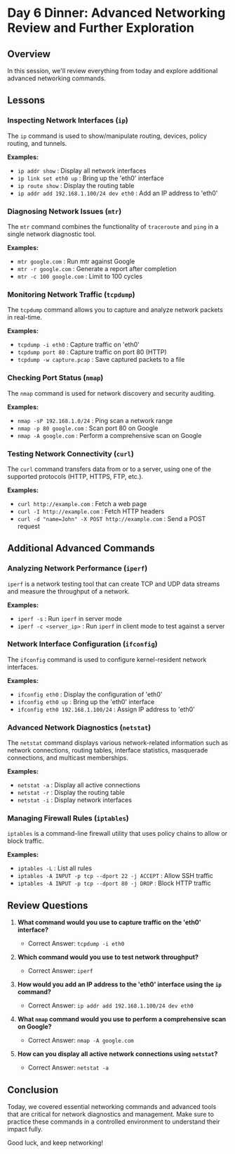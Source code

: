 # Day 6 Dinner: Advanced Networking Review and Further Exploration

## Overview

In this session, we'll review everything from today and explore additional advanced networking commands.

## Lessons

### Inspecting Network Interfaces (`ip`)

The `ip` command is used to show/manipulate routing, devices, policy routing, and tunnels.

**Examples:**
- `ip addr show` : Display all network interfaces
- `ip link set eth0 up` : Bring up the 'eth0' interface
- `ip route show` : Display the routing table
- `ip addr add 192.168.1.100/24 dev eth0` : Add an IP address to 'eth0'

### Diagnosing Network Issues (`mtr`)

The `mtr` command combines the functionality of `traceroute` and `ping` in a single network diagnostic tool.

**Examples:**
- `mtr google.com` : Run mtr against Google
- `mtr -r google.com` : Generate a report after completion
- `mtr -c 100 google.com` : Limit to 100 cycles

### Monitoring Network Traffic (`tcpdump`)

The `tcpdump` command allows you to capture and analyze network packets in real-time.

**Examples:**
- `tcpdump -i eth0` : Capture traffic on 'eth0'
- `tcpdump port 80` : Capture traffic on port 80 (HTTP)
- `tcpdump -w capture.pcap` : Save captured packets to a file

### Checking Port Status (`nmap`)

The `nmap` command is used for network discovery and security auditing.

**Examples:**
- `nmap -sP 192.168.1.0/24` : Ping scan a network range
- `nmap -p 80 google.com` : Scan port 80 on Google
- `nmap -A google.com` : Perform a comprehensive scan on Google

### Testing Network Connectivity (`curl`)

The `curl` command transfers data from or to a server, using one of the supported protocols (HTTP, HTTPS, FTP, etc.).

**Examples:**
- `curl http://example.com` : Fetch a web page
- `curl -I http://example.com` : Fetch HTTP headers
- `curl -d "name=John" -X POST http://example.com` : Send a POST request

## Additional Advanced Commands

### Analyzing Network Performance (`iperf`)

`iperf` is a network testing tool that can create TCP and UDP data streams and measure the throughput of a network.

**Examples:**
- `iperf -s` : Run `iperf` in server mode
- `iperf -c <server_ip>` : Run `iperf` in client mode to test against a server

### Network Interface Configuration (`ifconfig`)

The `ifconfig` command is used to configure kernel-resident network interfaces.

**Examples:**
- `ifconfig eth0` : Display the configuration of 'eth0'
- `ifconfig eth0 up` : Bring up the 'eth0' interface
- `ifconfig eth0 192.168.1.100/24` : Assign IP address to 'eth0'

### Advanced Network Diagnostics (`netstat`)

The `netstat` command displays various network-related information such as network connections, routing tables, interface statistics, masquerade connections, and multicast memberships.

**Examples:**
- `netstat -a` : Display all active connections
- `netstat -r` : Display the routing table
- `netstat -i` : Display network interfaces

### Managing Firewall Rules (`iptables`)

`iptables` is a command-line firewall utility that uses policy chains to allow or block traffic.

**Examples:**
- `iptables -L` : List all rules
- `iptables -A INPUT -p tcp --dport 22 -j ACCEPT` : Allow SSH traffic
- `iptables -A INPUT -p tcp --dport 80 -j DROP` : Block HTTP traffic

## Review Questions

1. **What command would you use to capture traffic on the 'eth0' interface?**
   - Correct Answer: `tcpdump -i eth0`

2. **Which command would you use to test network throughput?**
   - Correct Answer: `iperf`

3. **How would you add an IP address to the 'eth0' interface using the `ip` command?**
   - Correct Answer: `ip addr add 192.168.1.100/24 dev eth0`

4. **What `nmap` command would you use to perform a comprehensive scan on Google?**
   - Correct Answer: `nmap -A google.com`

5. **How can you display all active network connections using `netstat`?**
   - Correct Answer: `netstat -a`

## Conclusion

Today, we covered essential networking commands and advanced tools that are critical for network diagnostics and management. Make sure to practice these commands in a controlled environment to understand their impact fully.

Good luck, and keep networking!

